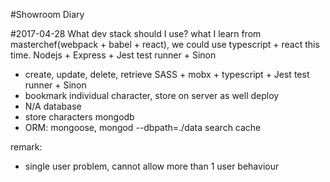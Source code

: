 #Showroom Diary

#2017-04-28
What dev stack should I use?
what I learn from masterchef(webpack + babel + react), we could use typescript + react this time.
Nodejs + Express + Jest test runner + Sinon
 - create, update, delete, retrieve
SASS + mobx + typescript + Jest test runner + Sinon
 - bookmark individual character, store on server as well
deploy
 - N/A
database
 - store characters mongodb
 - ORM: mongoose, mongod --dbpath=./data
search
cache

remark:
 - single user problem, cannot allow more than 1 user behaviour


